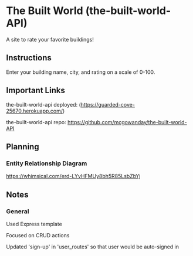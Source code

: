 
# The Built World (the-built-world-API)

A site to rate your favorite buildings!

## Instructions
Enter your building name, city, and rating on a scale of 0-100.

## Important Links
the-built-world-api deployed: (https://guarded-cove-25670.herokuapp.com/)

the-built-world-api repo: https://github.com/mcgowanday/the-built-world-API

## Planning

### Entity Relationship Diagram
https://whimsical.com/erd-LYvHFMUy8bh5R85LsbZbYj

## Notes

### General
Used Express template

Focused on CRUD actions

Updated 'sign-up' in 'user_routes' so that user would be auto-signed in
